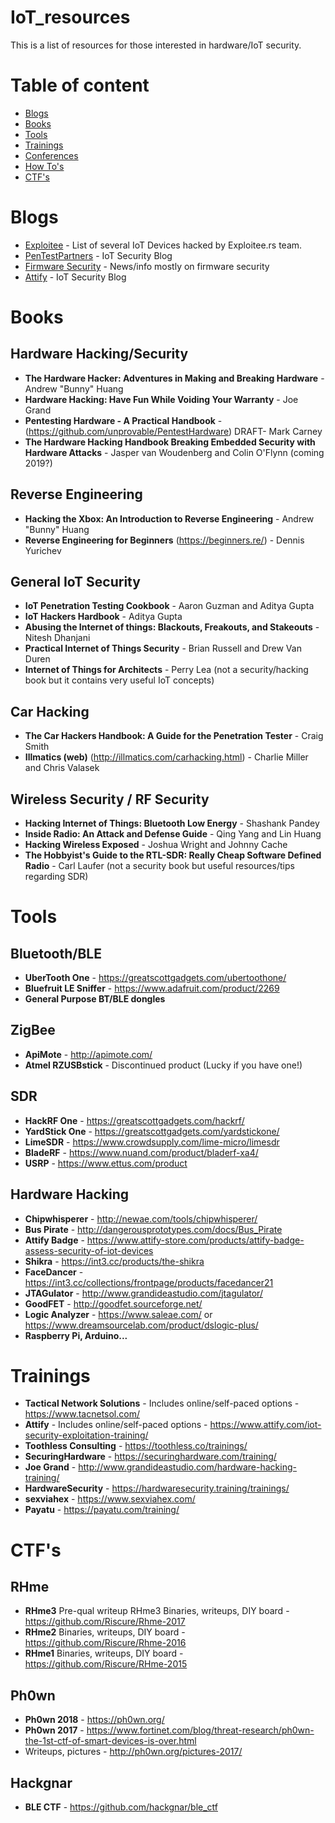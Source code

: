 # IoT_resources
This is a list of resources for those interested in hardware/IoT security.

# Table of content
- [Blogs](#blogs)
- [Books](#books)
- [Tools](#tools)
- [Trainings](#trainings)
- [Conferences](#conferences)
- [How To's](#how)
- [CTF's](#ctf)

# Blogs

* [Exploitee](https://www.exploitee.rs/index.php/Main_Page) - List of several IoT Devices hacked by Exploitee.rs team.
* [PenTestPartners](https://www.pentestpartners.com/internet-of-things/) - IoT Security Blog 
* [Firmware Security](https://firmwaresecurity.com/) - News/info mostly on firmware security
* [Attify](https://blog.attify.com/) - IoT Security Blog

# Books

## Hardware Hacking/Security

* **The Hardware Hacker: Adventures in Making and Breaking Hardware** - Andrew "Bunny" Huang
* **Hardware Hacking: Have Fun While Voiding Your Warranty** - Joe Grand
* **Pentesting Hardware - A Practical Handbook** - (https://github.com/unprovable/PentestHardware) DRAFT- Mark Carney
* **The Hardware Hacking Handbook Breaking Embedded Security with Hardware Attacks** - Jasper van Woudenberg and Colin O'Flynn (coming 2019?)

## Reverse Engineering
* **Hacking the Xbox: An Introduction to Reverse Engineering** - Andrew "Bunny" Huang
* **Reverse Engineering for Beginners** (https://beginners.re/) - Dennis Yurichev

## General IoT Security
* **IoT Penetration Testing Cookbook** - Aaron Guzman and Aditya Gupta
* **IoT Hackers Hardbook** - Aditya Gupta
* **Abusing the Internet of things: Blackouts, Freakouts, and Stakeouts** - Nitesh Dhanjani
* **Practical Internet of Things Security** - Brian Russell and Drew Van Duren
* **Internet of Things for Architects** - Perry Lea (not a security/hacking book but it contains very useful IoT concepts)

## Car Hacking
* **The Car Hackers Handbook: A Guide for the Penetration Tester** - Craig Smith
* **Illmatics (web)** (http://illmatics.com/carhacking.html) - Charlie Miller and Chris Valasek

## Wireless Security / RF Security
* **Hacking Internet of Things: Bluetooth Low Energy** - Shashank Pandey 
* **Inside Radio: An Attack and Defense Guide** - Qing Yang and Lin Huang
* **Hacking Wireless Exposed** - Joshua Wright and Johnny Cache
* **The Hobbyist's Guide to the RTL-SDR: Really Cheap Software Defined Radio** - Carl Laufer (not a security book but useful resources/tips regarding SDR)

# Tools

## Bluetooth/BLE
* **UberTooth One** - https://greatscottgadgets.com/ubertoothone/
* **Bluefruit LE Sniffer** - https://www.adafruit.com/product/2269
* **General Purpose BT/BLE dongles**

## ZigBee
* **ApiMote** - http://apimote.com/
* **Atmel RZUSBstick** -  Discontinued product (Lucky if you have one!)

## SDR
* **HackRF One** - https://greatscottgadgets.com/hackrf/
* **YardStick One** - https://greatscottgadgets.com/yardstickone/
* **LimeSDR** - https://www.crowdsupply.com/lime-micro/limesdr
* **BladeRF** - https://www.nuand.com/product/bladerf-xa4/
* **USRP** - https://www.ettus.com/product

## Hardware Hacking
* **Chipwhisperer** - http://newae.com/tools/chipwhisperer/
* **Bus Pirate** - http://dangerousprototypes.com/docs/Bus_Pirate
* **Attify Badge** - https://www.attify-store.com/products/attify-badge-assess-security-of-iot-devices
* **Shikra** - https://int3.cc/products/the-shikra
* **FaceDancer** - https://int3.cc/collections/frontpage/products/facedancer21
* **JTAGulator** - http://www.grandideastudio.com/jtagulator/
* **GoodFET** - http://goodfet.sourceforge.net/
* **Logic Analyzer** - https://www.saleae.com/ or https://www.dreamsourcelab.com/product/dslogic-plus/ 
* **Raspberry Pi, Arduino...**

# Trainings

* **Tactical Network Solutions** - Includes online/self-paced options - https://www.tacnetsol.com/
* **Attify** - Includes online/self-paced options - https://www.attify.com/iot-security-exploitation-training/
* **Toothless Consulting** - https://toothless.co/trainings/
* **SecuringHardware** - https://securinghardware.com/training/
* **Joe Grand** - http://www.grandideastudio.com/hardware-hacking-training/
* **HardwareSecurity** - https://hardwaresecurity.training/trainings/
* **sexviahex** - https://www.sexviahex.com/
* **Payatu** - https://payatu.com/training/

# CTF's

## RHme
* **RHme3** Pre-qual writeup RHme3 Binaries, writeups, DIY board - https://github.com/Riscure/Rhme-2017
* **RHme2** Binaries, writeups, DIY board - https://github.com/Riscure/Rhme-2016
* **RHme1** Binaries, writeups, DIY board - https://github.com/Riscure/RHme-2015

## Ph0wn
* **Ph0wn 2018** - https://ph0wn.org/
* **Ph0wn 2017** - https://www.fortinet.com/blog/threat-research/ph0wn-the-1st-ctf-of-smart-devices-is-over.html
* Writeups, pictures - http://ph0wn.org/pictures-2017/

## Hackgnar
* **BLE CTF** - https://github.com/hackgnar/ble_ctf
